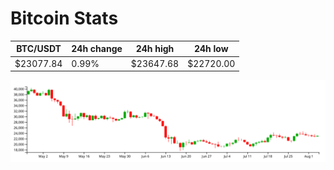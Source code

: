 # Bitcoin Stats

BTC/USDT|24h change|24h high|24h low|
|---|---|---|---|
|$23077.84|0.99%|$23647.68|$22720.00|

<img src="./chart.svg">
